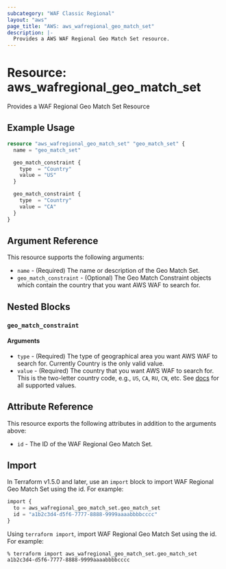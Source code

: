 ```yaml
---
subcategory: "WAF Classic Regional"
layout: "aws"
page_title: "AWS: aws_wafregional_geo_match_set"
description: |-
  Provides a AWS WAF Regional Geo Match Set resource.
---
```


# Resource: aws_wafregional_geo_match_set

Provides a WAF Regional Geo Match Set Resource

## Example Usage

```terraform
resource "aws_wafregional_geo_match_set" "geo_match_set" {
  name = "geo_match_set"

  geo_match_constraint {
    type  = "Country"
    value = "US"
  }

  geo_match_constraint {
    type  = "Country"
    value = "CA"
  }
}
```

## Argument Reference

This resource supports the following arguments:

* `name` - (Required) The name or description of the Geo Match Set.
* `geo_match_constraint` - (Optional) The Geo Match Constraint objects which contain the country that you want AWS WAF to search for.

## Nested Blocks

### `geo_match_constraint`

#### Arguments

* `type` - (Required) The type of geographical area you want AWS WAF to search for. Currently Country is the only valid value.
* `value` - (Required) The country that you want AWS WAF to search for.
  This is the two-letter country code, e.g., `US`, `CA`, `RU`, `CN`, etc.
  See [docs](https://docs.aws.amazon.com/waf/latest/APIReference/API_GeoMatchConstraint.html) for all supported values.

## Attribute Reference

This resource exports the following attributes in addition to the arguments above:

* `id` - The ID of the WAF Regional Geo Match Set.

## Import

In Terraform v1.5.0 and later, use an `import` block to import WAF Regional Geo Match Set using the id. For example:

```terraform
import {
  to = aws_wafregional_geo_match_set.geo_match_set
  id = "a1b2c3d4-d5f6-7777-8888-9999aaaabbbbcccc"
}
```

Using `terraform import`, import WAF Regional Geo Match Set using the id. For example:

```console
% terraform import aws_wafregional_geo_match_set.geo_match_set a1b2c3d4-d5f6-7777-8888-9999aaaabbbbcccc
```
